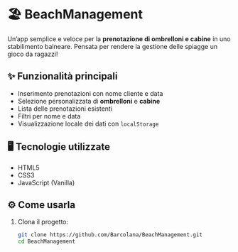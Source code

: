 # 🏖️ BeachManagement

Un’app semplice e veloce per la **prenotazione di ombrelloni e cabine** in uno stabilimento balneare. Pensata per rendere la gestione delle spiagge un gioco da ragazzi!

## ✨ Funzionalità principali

- Inserimento prenotazioni con nome cliente e data
- Selezione personalizzata di **ombrelloni** e **cabine**
- Lista delle prenotazioni esistenti
- Filtri per nome e data
- Visualizzazione locale dei dati con `localStorage`

## 🖥️ Tecnologie utilizzate

- HTML5
- CSS3
- JavaScript (Vanilla)

## ⚙️ Come usarla

1. Clona il progetto:
   ```bash
   git clone https://github.com/Barcolana/BeachManagement.git
   cd BeachManagement

